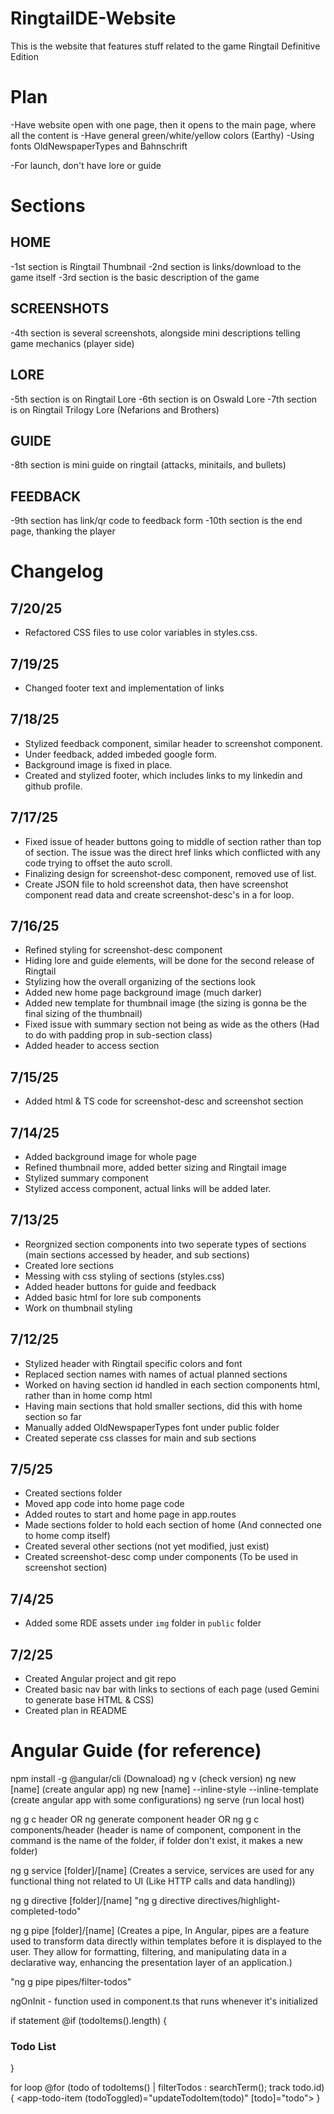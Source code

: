 # RingtailDE-Website
This is the website that features stuff related to the game Ringtail Definitive Edition


# Plan
-Have website open with one page, then it opens to the main page, where all the content is
-Have general green/white/yellow colors (Earthy)
-Using fonts OldNewspaperTypes and Bahnschrift

-For launch, don't have lore or guide

# Sections
## HOME
-1st section is Ringtail Thumbnail
-2nd section is links/download to the game itself
-3rd section is the basic description of the game

## SCREENSHOTS
-4th section is several screenshots, alongside mini descriptions telling game mechanics (player side)

## LORE
-5th section is on Ringtail Lore
-6th section is on Oswald Lore
-7th section is on Ringtail Trilogy Lore (Nefarions and Brothers)

## GUIDE
-8th section is mini guide on ringtail (attacks, minitails, and bullets)

## FEEDBACK
-9th section has link/qr code to feedback form
-10th section is the end page, thanking the player


# Changelog
## 7/20/25
- Refactored CSS files to use color variables in styles.css.

## 7/19/25
- Changed footer text and implementation of links

## 7/18/25
- Stylized feedback component, similar header to screenshot component.
- Under feedback, added imbeded google form.
- Background image is fixed in place.
- Created and stylized footer, which includes links to my linkedin and github profile.

## 7/17/25
- Fixed issue of header buttons going to middle of section rather than top of section. The issue was the direct href links which conflicted with any code trying to offset the auto scroll.
- Finalizing design for screenshot-desc component, removed use of list.
- Create JSON file to hold screenshot data, then have screenshot component read data and create screenshot-desc's in a for loop.

## 7/16/25
- Refined styling for screenshot-desc component
- Hiding lore and guide elements, will be done for the second release of Ringtail
- Stylizing how the overall organizing of the sections look
- Added new home page background image (much darker)
- Added new template for thumbnail image (the sizing is gonna be the final sizing of the thumbnail)
- Fixed issue with summary section not being as wide as the others (Had to do with padding prop in sub-section class)
- Added header to access section

## 7/15/25
- Added html & TS code for screenshot-desc and screenshot section

## 7/14/25
- Added background image for whole page
- Refined thumbnail more, added better sizing and Ringtail image
- Stylized summary component
- Stylized access component, actual links will be added later.

## 7/13/25
- Reorgnized section components into two seperate types of sections (main sections accessed by header, and sub sections)
- Created lore sections
- Messing with css styling of sections (styles.css)
- Added header buttons for guide and feedback
- Added basic html for lore sub components
- Work on thumbnail styling

## 7/12/25
- Stylized header with Ringtail specific colors and font
- Replaced section names with names of actual planned sections
- Worked on having section id handled in each section components html, rather than in home comp html
- Having main sections that hold smaller sections, did this with home section so far
- Manually added OldNewspaperTypes font under public folder
- Created seperate css classes for main and sub sections

## 7/5/25
- Created sections folder
- Moved app code into home page code
- Added routes to start and home page in app.routes
- Made sections folder to hold each section of home (And connected one to home comp itself)
- Created several other sections (not yet modified, just exist)
- Created screenshot-desc comp under components (To be used in screenshot section)

## 7/4/25
- Added some RDE assets under `img` folder in `public` folder

## 7/2/25
- Created Angular project and git repo
- Created basic nav bar with links to sections of each page (used Gemini to generate base HTML & CSS)
- Created plan in README



# Angular Guide (for reference)
npm install -g @angular/cli (Downaload)
ng v (check version)
ng new [name] (create angular app)
ng new [name] --inline-style --inline-template (create angular app with some configurations)
ng serve (run local host)

ng g c header 
OR ng generate component header 
OR ng g c components/header
(header is name of component, component in the command is the name of the folder, if folder don't
exist, it makes a new folder)

ng g service [folder]/[name] 
(Creates a service, 
services are used for any functional thing
not related to UI (Like HTTP calls and data handling))

ng g directive [folder]/[name]
"ng g directive directives/highlight-completed-todo"

ng g pipe [folder]/[name]
(Creates a pipe, 
In Angular, pipes are a feature used to transform data directly within templates before it is displayed to the user. They allow for formatting, filtering, and manipulating data in a declarative way, enhancing the presentation layer of an application.)

"ng g pipe pipes/filter-todos"

ngOnInit - function used in component.ts that runs whenever it's initialized

if statement
@if (todoItems().length) {
  <h3>Todo List</h3>
} 

for loop
@for (todo of todoItems() | filterTodos : searchTerm(); track todo.id) {
    <app-todo-item (todoToggled)="updateTodoItem(todo)" [todo]="todo"></app-todo-item>
}